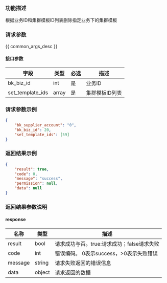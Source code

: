### 功能描述

根据业务ID和集群模板ID列表删除指定业务下的集群模板

### 请求参数

{{ common_args_desc }}

#### 接口参数

| 字段                 | 类型   | 必选 | 描述           |
| -------------------- | ------ | ---- | ------------ |
| bk_biz_id            | int    | 是   | 业务ID        |
| set_template_ids     | array  | 是   | 集群模板ID列表 |


### 请求参数示例

```json
{
    "bk_supplier_account": "0",
    "bk_biz_id": 20,
    "set_template_ids": [59]
}
```

### 返回结果示例

```json
{
    "result": true,
    "code": 0,
    "message": "success",
    "permission": null,
    "data": null
}
```

### 返回结果参数说明

#### response

| 名称    | 类型   | 描述                                    |
| ------- | ------ | ------------------------------------- |
| result  | bool   | 请求成功与否。true:请求成功；false请求失败 |
| code    | int    | 错误编码。 0表示success，>0表示失败错误   |
| message | string | 请求失败返回的错误信息                   |
| data    | object | 请求返回的数据                          |
